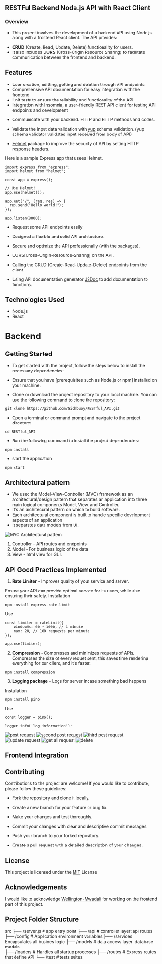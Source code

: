 ## RESTFul Backend Node.js API with React Client

### Overview
- This project involves the development of a backend API using Node.js along with a frontend React client. The API provides: 
* **CRUD** (Create, Read, Update, Delete) functionality for users. 
* It also includes **CORS** (Cross-Origin Resource Sharing) to facilitate communication between the frontend and backend.


## Features
- User creation, editting, getting and deletion through API endpoints
- Comprehensive API documentation for easy integration with the frontend
- Unit tests to ensure the reliability and functionality of the API
- Integration with Insomnia, a user-friendly REST API client for testing API endpoints and development

* Communicate with your backend. HTTP and HTTP methods and codes.

* Validate the input data validation with [yup](https://github.com/jquense/yup) schema validation. (yup schema validator validates input received from body of API)

* [Helmet](https://github.com/helmetjs/helmet) package to improve the security of API by setting HTTP response headers.

Here is a sample Express app that usees Helmet.
```
import express from "express";
import helmet from "helmet";

const app = express();

// Use Helmet!
app.use(helmet());

app.get("/", (req, res) => {
  res.send("Hello world!");
});

app.listen(8000);
```

* Request some API endpoints easily


* Designed a flexible and solid API architecture.

* Secure and optimize the API professionally (with the packages).

* CORS[Cross-Origin-Resource-Sharing] on the API. 


* Calling the CRUD (Create-Read-Update-Delete) endpoints from the client.

* Using API documentation generator [JSDoc](https://github.com/jsdoc/jsdoc) to add documentation to functions. 


## Technologies Used
* Node.js
* React

# Backend 
## Getting Started
- To get started with the project, follow the steps below to install the necessary dependencies:
- Ensure that you have [prerequisites such as Node.js or npm] installed on your machine.

- Clone or download the project repository to your local machine. You can use the following command to clone the repository:
```
git clone https://github.com/Gichbuoy/RESTful_API.git
```
- Open a terminal or command prompt and navigate to the project directory:
```
cd RESTful_API
```

- Run the following command to install the project dependencies:
```
npm install
```

- start the application
```
npm start
```

## Architectural pattern
- We used the Model-View-Controller (MVC) framework as an architectural/design pattern that separates an application into three main logical components Model, View, and Controller.
- It's an architecural pattern on which to build software.
- Each architectural component is built to handle specific development aspects of an application
- It separates data models from UI.

![MVC Architectural pattern](https://github.com/Gichbuoy/RESTful_API/blob/main/screenshot/mvc.jpg)
1. Controller - API routes and endpoints
2. Model - For business logic of the data
3. View - html view for GUI.


## API Good Practices Implemented
1. **Rate Limiter** - Improves quality of your service and server.

Ensure your API can provide optimal service for its users, while also ensuring their safety.
 Installation
```
npm install express-rate-limit
```

Use
```
const limiter = rateLimit({
    windowMs: 60 * 1000, // 1 minute
    max: 20, // 100 requests per minute
});

app.use(limiter);
```

2. **Compression** - Compresses and minimizes requests of APIs.
Compresses the size of every requet sent, this saves time rendering everything for our client, and it's faster.
```
npm install compression
```

3. **Logging package** - Logs for server incase something bad happens.

Installation
```
npm install pino
```

Use
```
const logger = pino();

logger.info('log information');
```


![post request](https://github.com/Gichbuoy/RESTful_API/blob/main/screenshot/post1.png)
![second post request](https://github.com/Gichbuoy/RESTful_API/blob/main/screenshot/post2.png)
![third post request](https://github.com/Gichbuoy/RESTful_API/blob/main/screenshot/post3.png)
![update request](https://github.com/Gichbuoy/RESTful_API/blob/main/screenshot/put.png)
![get all request](https://github.com/Gichbuoy/RESTful_API/blob/main/screenshot/getall.png)
![delete](https://github.com/Gichbuoy/RESTful_API/blob/main/screenshot/delete.png)



## Frontend Integration

## Contributing
Contributions to the project are welcome! If you would like to contribute, please follow these guidelines:

* Fork the repository and clone it locally.

* Create a new branch for your feature or bug fix.

* Make your changes and test thoroughly.

* Commit your changes with clear and descriptive commit messages.

* Push your branch to your forked repository.

* Create a pull request with a detailed description of your changes.

## License
This project is licensed under the [MIT](https://github.com/Gichbuoy/RESTful_API/blob/main/LICENSE) License

## Acknowledgements
I would like to acknowledge [Wellington-Mwadali](https://github.com/wellingtonmwadali) for working on the frontend part of this project.


## Project Folder Structure

 src
      ├── /server.js	# app entry point
      ├── /api			# controller layer: api routes
      ├── /config		# Application environment variables
      ├── /services		Encapsulates all busines logic
      ├── /models		# data access layer: database models	
      ├── /loaders		# Handles all startup processes
      ├── /routes		# Express routes that define API
      └── /test         # tests suites